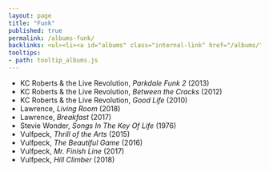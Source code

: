 ```yaml
---
layout: page
title: "Funk"
published: true
permalink: /albums-funk/
backlinks: <ul><li><a id="albums" class="internal-link" href="/albums/">Albums</a></li></ul>
tooltips: 
- path: tooltip_albums.js
---
```


* KC Roberts & the Live Revolution, *Parkdale Funk 2* (2013)
* KC Roberts & the Live Revolution, *Between the Cracks* (2012)
* KC Roberts & the Live Revolution, *Good Life* (2010)
* Lawrence, *Living Room* (2018)
* Lawrence, *Breakfast* (2017)
* Stevie Wonder, *Songs In The Key Of Life* (1976)
* Vulfpeck, *Thrill of the Arts* (2015)
* Vulfpeck, *The Beautiful Game* (2016)
* Vulfpeck, *Mr. Finish Line* (2017)
* Vulfpeck, *Hill Climber* (2018)
